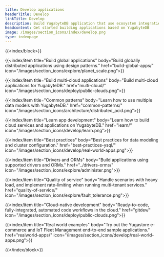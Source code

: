 ```yaml
---
title: Develop applications
headerTitle: Develop
linkTitle: Develop
description: Build YugabyteDB application that use ecosystem integrations and GraphQL.
headcontent: Get started building applications based on YugabyteDB
image: /images/section_icons/index/develop.png
type: indexpage
---
```


{{<index/block>}}

  {{<index/item
    title="Build global applications"
    body="Build globally distributed applications using design patterns."
    href="build-global-apps/"
    icon="/images/section_icons/explore/planet_scale.png">}}

  {{<index/item
    title="Build multi-cloud applications"
    body="Build multi-cloud applications for YugabyteDB."
    href="multi-cloud/"
    icon="/images/section_icons/deploy/public-clouds.png">}}

  {{<index/item
    title="Common patterns"
    body="Learn how to use multiple data models with YugabyteDB."
    href="common-patterns/"
    icon="/images/section_icons/architecture/distributed_acid.png">}}

  {{<index/item
    title="Learn app development"
    body="Learn how to build cloud services and applications on YugabyteDB."
    href="learn/"
    icon="/images/section_icons/develop/learn.png">}}

  {{<index/item
    title="Best practices"
    body="Best practices for data modeling and cluster configuration."
    href="best-practices-ysql/"
    icon="/images/section_icons/develop/real-world-apps.png">}}

  {{<index/item
    title="Drivers and ORMs"
    body="Build applications using supported drivers and ORMs."
    href="../drivers-orms/"
    icon="/images/section_icons/explore/administer.png">}}

  {{<index/item
    title="Quality of service"
    body="Handle scenarios with heavy load, and implement rate-limiting when running multi-tenant services."
    href="quality-of-service/"
    icon="/images/section_icons/explore/fault_tolerance.png">}}

  {{<index/item
    title="Cloud-native development"
    body="Ready-to-code, fully-integrated, automated code workflows in the cloud."
    href="gitdev/"
    icon="/images/section_icons/deploy/public-clouds.png">}}

  {{<index/item
    title="Real world examples"
    body="Try out the Yugastore e-commerce and IoT Fleet Management end-to-end sample applications."
    href="realworld-apps/"
    icon="/images/section_icons/develop/real-world-apps.png">}}

{{</index/block>}}
